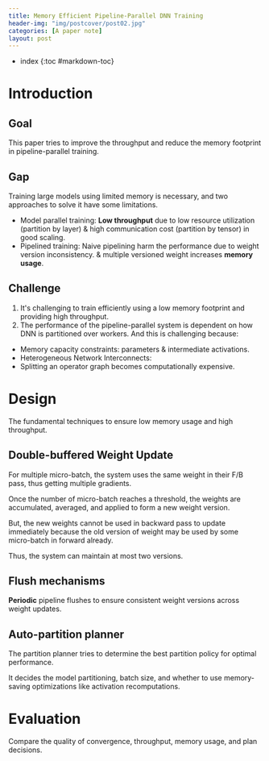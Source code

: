 ```yaml
---
title: Memory Efficient Pipeline-Parallel DNN Training
header-img: "img/postcover/post02.jpg"
categories: [A paper note]
layout: post
---
```



- index
{:toc #markdown-toc}
# Introduction

## Goal

This paper tries to improve the throughput and reduce the memory footprint in pipeline-parallel training.

## Gap

Training large models using limited memory is necessary, and two approaches to solve it have some limitations. 

- Model parallel training: **Low throughput** due to low resource utilization (partition by layer) & high communication cost (partition by tensor) in good scaling.
- Pipelined training: Naive pipelining harm the performance due to weight version inconsistency. & multiple versioned weight increases **memory usage**.

## Challenge

1. It's challenging to train efficiently using a low memory footprint and providing high throughput.
2. The performance of the pipeline-parallel system is dependent on how DNN is partitioned over workers. And this is challenging because: 

- Memory capacity constraints: parameters & intermediate activations.
- Heterogeneous Network Interconnects: 
- Splitting an operator graph becomes computationally expensive.

# Design

The fundamental techniques to ensure low memory usage and high throughput.

## Double-buffered Weight Update

For multiple micro-batch, the system uses the same weight in their F/B pass, thus getting multiple gradients. 

Once the number of micro-batch reaches a threshold, the weights are accumulated, averaged, and applied to form a new weight version.

But, the new weights cannot be used in backward pass to update immediately because the old version of weight may be used by some micro-batch in forward already.

Thus, the system can maintain at most two versions. 

## Flush mechanisms

**Periodic** pipeline flushes to ensure consistent weight versions across weight updates. 

## Auto-partition planner

The partition planner tries to determine the best partition policy for optimal performance. 

It decides the model partitioning, batch size, and whether to use memory-saving optimizations like activation recomputations.

# Evaluation

Compare the quality of convergence, throughput, memory usage, and plan decisions.



